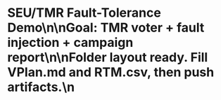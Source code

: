 # SEU/TMR Fault-Tolerance Demo\n\nGoal: TMR voter + fault injection + campaign report\n\nFolder layout ready. Fill VPlan.md and RTM.csv, then push artifacts.\n